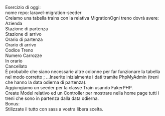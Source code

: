 Esercizio di oggi:<br>
nome repo: laravel-migration-seeder<br>
Creiamo una tabella trains con la relativa MigrationOgni treno dovrà avere:<br>
Azienda <br>
Stazione di partenza<br>
Stazione di arrivo<br>
Orario di partenza<br>
Orario di arrivo<br>
Codice Treno<br>
Numero Carrozze<br>
In orario<br>
Cancellato<br>
È probabile che siano necessarie altre colonne per far funzionare la tabella nel modo corretto ; ...Inserite inizialmente i dati tramite PhpMyAdmin (treni che hanno la data odierna di partenza).<br>
Aggiungiamo un seeder per la classe Train usando FakerPHP.<br>
Create Model relativo ed un Controller per mostrare nella home page tutti i treni che sono in partenza dalla data odierna.<br>
Bonus:<br>
Stilizzate il tutto con sass a vostra libera scelta.<br>


